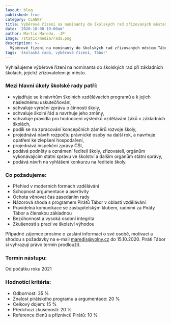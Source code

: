 ```yaml
---
layout: blog
published: true
category: CLANKY
title: Výběrové řízení na nominanty do školských rad zřizovaných městem Tábor
date: '2020-10-08 10:00am'
author: Martin Mareda, -JP-
image: /static/media/rada.png
description: >-
  Výběrové řízení na nominanty do školských rad zřizovaných městem Tábor
tags: 'školaská rada, výběrové řízení, Tábor'
---
```


Vyhlašujeme výběrové řízení na nominanta do školských rad při základních školách, jejichž zřizovatelem je město.  

### Mezi hlavní úkoly školské rady patří:
- vyjadřuje se k návrhům školních vzdělávacích programů a k jejich následnému uskutečňování,
- schvaluje výroční zprávu o činnosti školy,
- schvaluje školní řád a navrhuje jeho změny,
- schvaluje pravidla pro hodnocení výsledků vzdělávání žáků v základních školách,
- podílí se na zpracování koncepčních záměrů rozvoje školy,
- projednává návrh rozpočtu právnické osoby na další rok, a navrhuje opatření ke zlepšení hospodaření,
- projednává inspekční zprávy ČŠI,
- podává podněty a oznámení řediteli školy, zřizovateli, orgánům vykonávajícím státní správu ve školství a dalším orgánům státní správy,
- podává návrh na vyhlášení konkurzu na ředitele školy.

### Co požadujeme: 
- Přehled v moderních formách vzdělávání
 - Schopnost argumentace a asertivity
 - Ochota věnovat čas zasedáním rady
 - Názorová shoda s programem Pirátů Tábor v oblasti vzdělávání
 - Pravidelná komunikace se zastupitelským klubem, radními za Piráty Tábor a členskou základnou 	
 - Bezúhonnost a vysoká osobní integrita 	
 - Zkušenosti s prací ve školství výhodou

Případné zájemce prosíme o zaslání informací o své osobě, motivaci a shodou s požadavky na e-mail maredis@volny.cz do 15.10.2020. Piráti Tábor si vyhrazují právo termín prodloužit.

### Termín nástupu: 
Od počátku roku 2021
 
### Hodnotící kritéria:
- Odbornost: 35 % 	
- Znalost pirátského programu a argumentace: 20 % 	
- Celkový dojem: 15 % 	
- Předchozí zkušenosti: 20 % 	
- Reference členů a příznivců Pirátů: 10 % 	
